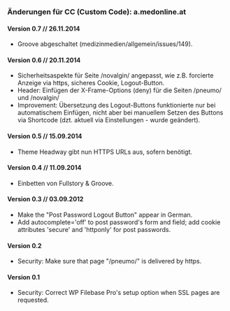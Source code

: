 ### Änderungen für CC (Custom Code): a.medonline.at

#### Version 0.7 // 26.11.2014

* Groove abgeschaltet (medizinmedien/allgemein/issues/149).

#### Version 0.6 // 20.11.2014
* Sicherheitsaspekte für Seite /novalgin/ angepasst, wie z.B. forcierte Anzeige via https, sicheres Cookie, Logout-Button.
* Header: Einfügen der X-Frame-Options (deny) für die Seiten /pneumo/ und /novalgin/
* Improvement: Übersetzung des Logout-Buttons funktionierte nur bei automatischem Einfügen, nicht aber bei manuellem Setzen des Buttons via Shortcode (dzt. aktuell via Einstellungen - wurde geändert).

#### Version 0.5 // 15.09.2014

* Theme Headway gibt nun HTTPS URLs aus, sofern benötigt.


#### Version 0.4 // 11.09.2014

* Einbetten von Fullstory & Groove.

#### Version 0.3 // 03.09.2012

* Make the "Post Password Logout Button" appear in German.
* Add autocomplete='off' to post password's form and field; add cookie attributes 'secure' and 'httponly' for post passwords.


#### Version 0.2

* Security: Make sure that page "/pneumo/" is delivered by https.


#### Version 0.1

* Security: Correct WP Filebase Pro's setup option when SSL pages are requested.
